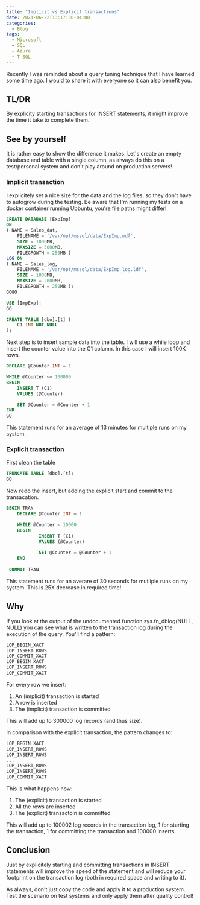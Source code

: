 ```yaml
---
title: "Implicit vs Explicit transactions"
date: 2021-06-22T13:17:30-04:00
categories:
  - Blog
tags:
  - Microsoft
  - SQL
  - Azure
  - T-SQL
---
```

Recently I was reminded about a query tuning technique that I have learned some time ago. I would to share it with everyone so it can also benefit you.

## TL/DR

By explicity starting transactions for INSERT statements, it might improve the time it take to complete them.

## See by yourself

It is rather easy to show the difference it makes. Let's create an empty database and table with a single column, as always do this on a test/personal system and don't play around on production servers!

### Implicit transaction

I explicitely set a nice size for the data and the log files, so they don't have to autogrow during the testing. Be aware that I'm running my tests on a docker container running Ubbuntu, you're file paths might differ!

```SQL
CREATE DATABASE [ExpImp]
ON
( NAME = Sales_dat,
    FILENAME = '/var/opt/mssql/data/ExpImp.mdf',
    SIZE = 1000MB,
    MAXSIZE = 5000MB,
    FILEGROWTH = 250MB )
LOG ON
( NAME = Sales_log,
    FILENAME = '/var/opt/mssql/data/ExpImp_log.ldf',
    SIZE = 1000MB,
    MAXSIZE = 2000MB,
    FILEGROWTH = 250MB );
GOGO

USE [ImpExp];
GO

CREATE TABLE [dbo].[t] (
    C1 INT NOT NULL
);
```

Next step is to insert sample data into the table. I will use a while loop and insert the counter value into the C1 column. In this case I will insert 100K rows.

```SQL
DECLARE @Counter INT = 1

WHILE @Counter <= 100000
BEGIN
    INSERT T (C1)
    VALUES (@Counter)

    SET @Counter = @Counter + 1
END
GO
```

This statement runs for an average of 13 minutes for multiple runs on my system.

### Explicit transaction

First clean the table

```SQL
TRUNCATE TABLE [dbo].[t];
GO
```

Now redo the insert, but adding the explicit start and commit to the transacation.

```SQL
BEGIN TRAN
    DECLARE @Counter INT = 1

    WHILE @Counter < 10000
    BEGIN
            INSERT T (C1)
            VALUES (@Counter)
        
            SET @Counter = @Counter + 1
    END
 
 COMMIT TRAN
```

This statement runs for an averare of 30 seconds for mutliple runs on my system. This is 25X decrease in required time!

## Why

If you look at the output of the undocumented function sys.fn_dblog(NULL, NULL) you can see what is written to the transaction log during the execution of the query. You'll find a pattern:

```SQL
LOP_BEGIN_XACT
LOP_INSERT_ROWS
LOP_COMMIT_XACT
LOP_BEGIN_XACT
LOP_INSERT_ROWS
LOP_COMMIT_XACT
```

For every row we insert:

1. An (implicit) transaction is started
2. A row is inserted
3. The (implicit) transaction is committed

This will add up to 300000 log records (and thus size).

In comparison with the explicit transaction, the pattern changes to:

```SQL
LOP_BEGIN_XACT
LOP_INSERT_ROWS
LOP_INSERT_ROWS
...
LOP_INSERT_ROWS
LOP_INSERT_ROWS
LOP_COMMIT_XACT
```

This is what happens now:

1. The (explicit) transaction is started
2. All the rows are inserted
3. The (explicit) transactoin is committed

This will add up to 100002 log records in the transaction log, 1 for starting the transaction, 1 for committing the transaction and 100000 inserts.

## Conclusion

Just by explicitely starting and committing transactions in INSERT statements will improve the speed of the statement and will reduce your footprint on the transaction log (both in required space and writing to it).

As always, don't just copy the code and apply it to a production system. Test the scenario on test systems and only apply them after quality control!
